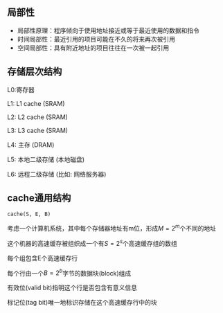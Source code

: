 ## 局部性

+ 局部性原理：程序倾向于使用地址接近或等于最近使用的数据和指令
+ 时间局部性：最近引用的项目可能在不久的将来再次被引用
+ 空间局部性：具有附近地址的项目往往在一次被一起引用

## 存储层次结构

L0:寄存器

L1: L1 cache (SRAM)

L2: L2 cache (SRAM)

L3: L3 cache (SRAM)

L4: 主存 (DRAM)

L5: 本地二级存储 (本地磁盘)

L6: 远程二级存储 (比如: 网络服务器)



## cache通用结构

`cache(S, E, B)`

考虑一个计算机系统，其中每个存储器地址有m位，形成$M=2^m$个不同的地址

这个机器的高速缓存被组织成一个有$S=2^s$个高速缓存组的数组

每个组包含E个高速缓存行

每个行由一个$B=2^b$字节的数据块(block)组成

有效位(valid bit)指明这个行是否包含有意义信息

标记位(tag bit)唯一地标识存储在这个高速缓存行中的块

